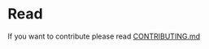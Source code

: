 # Read

If you want to contribute please read [CONTRIBUTING.md](https://github.com/lepuzz03/fruit_datasets/blob/main/CONTRIBUTING.md)
